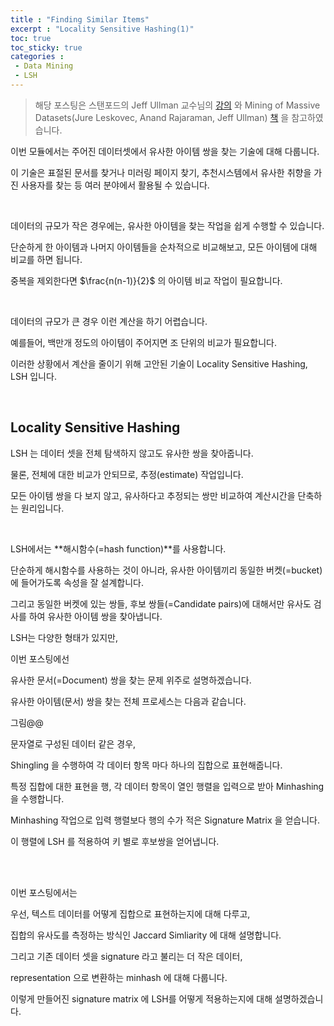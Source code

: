 ```yaml
---
title : "Finding Similar Items"
excerpt : "Locality Sensitive Hashing(1)"
toc: true
toc_sticky: true
categories :	
 - Data Mining
 - LSH
---
```


> 해당 포스팅은 스탠포드의 Jeff Ullman 교수님의 [강의](https://www.youtube.com/playlist?list=PLLssT5z_DsK9JDLcT8T62VtzwyW9LNepV&app=desktop) 와 Mining of Massive Datasets(Jure Leskovec, Anand Rajaraman, Jeff Ullman) [책](http://www.mmds.org/) 을 참고하였습니다.

이번 모듈에서는 주어진 데이터셋에서 유사한 아이템 쌍을 찾는 기술에 대해 다룹니다.

이 기술은 표절된 문서를 찾거나 미러링 페이지 찾기, 추천시스템에서 유사한 취향을 가진 사용자를 찾는 등 여러 분야에서 활용될 수 있습니다. 

<br/>

데이터의 규모가 작은 경우에는, 유사한 아이템을 찾는 작업을 쉽게 수행할 수 있습니다. 

단순하게 한 아이템과 나머지 아이템들을 순차적으로 비교해보고, 모든 아이템에 대해 비교를 하면 됩니다. 

중복을 제외한다면 $\frac{n(n-1)}{2}$ 의 아이템 비교 작업이 필요합니다.

<br/>

데이터의 규모가 큰 경우 이런 계산을 하기 어렵습니다. 

예를들어, 백만개 정도의  아이템이 주어지면 조 단위의 비교가 필요합니다.

이러한 상황에서 계산을 줄이기 위해 고안된 기술이 Locality Sensitive Hashing, LSH 입니다.

<br/>

## Locality Sensitive Hashing

LSH 는 데이터 셋을 전체 탐색하지 않고도 유사한 쌍을 찾아줍니다. 

물론, 전체에 대한 비교가 안되므로, 추정(estimate) 작업입니다. 

모든 아이템 쌍을 다 보지 않고, 유사하다고 추정되는 쌍만 비교하여 계산시간을 단축하는 원리입니다.

<br/>

LSH에서는 **해시함수(=hash function)**를 사용합니다. 

단순하게 해시함수를 사용하는 것이 아니라, 유사한 아이템끼리 동일한 버켓(=bucket) 에 들어가도록 속성을 잘 설계합니다.

그리고 동일한 버켓에 있는 쌍들, 후보 쌍들(=Candidate pairs)에 대해서만 유사도 검사를 하여 유사한 아이템 쌍을 찾아냅니다.    



LSH는 다양한 형태가 있지만, 

이번 포스팅에선 

유사한 문서(=Document) 쌍을 찾는 문제 위주로 설명하겠습니다. 

유사한 아이템(문서) 쌍을 찾는 전체 프로세스는 다음과 같습니다.

그림@@ 

문자열로 구성된 데이터 같은 경우, 

Shingling 을 수행하여 각 데이터 항목 마다 하나의 집합으로 표현해줍니다.

특정 집합에 대한 표현을 행, 각 데이터 항목이 열인 행렬을 입력으로 받아 Minhashing 을 수행합니다. 

Minhashing 작업으로 입력 행렬보다 행의 수가 적은 Signature Matrix 을 얻습니다. 

이 행렬에 LSH 를 적용하여 키 별로 후보쌍을 얻어냅니다.    

<br/>

<br/>

이번 포스팅에서는 

우선, 텍스트 데이터를 어떻게 집합으로 표현하는지에 대해 다루고,

집합의 유사도를 측정하는 방식인 Jaccard Simliarity 에 대해 설명합니다.

그리고 기존 데이터 셋을 signature 라고 불리는 더 작은 데이터,

representation 으로 변환하는 minhash 에 대해 다룹니다. 

이렇게 만들어진 signature matrix 에 LSH를 어떻게 적용하는지에 대해 설명하겠습니다.
